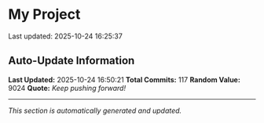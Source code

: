 # My Project


Last updated: 2025-10-24 16:25:37




























































































































































































































































































































































































































































































































## Auto-Update Information

**Last Updated:** 2025-10-24 16:50:21
**Total Commits:** 117
**Random Value:** 9024
**Quote:** _Keep pushing forward!_

---
_This section is automatically generated and updated._